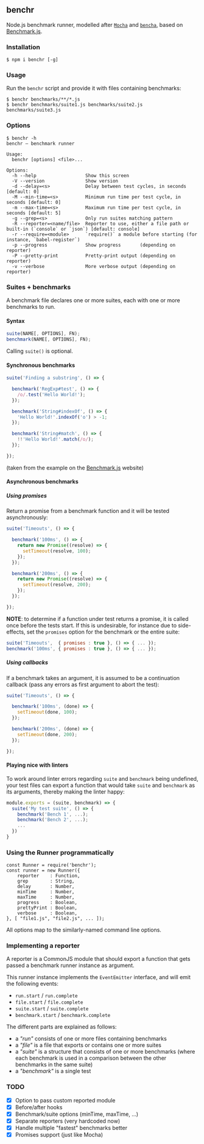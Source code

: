 ## benchr

Node.js benchmark runner, modelled after [`Mocha`](http://mochajs.org/) and [`bencha`](https://www.npmjs.com/package/bencha), based on [Benchmark.js](http://benchmarkjs.com/).

### Installation

```
$ npm i benchr [-g]
```

### Usage

Run the `benchr` script and provide it with files containing benchmarks:

```
$ benchr benchmarks/**/*.js
$ benchr benchmarks/suite1.js benchmarks/suite2.js benchmarks/suite3.js
```

### Options

```
$ benchr -h
benchr – benchmark runner

Usage:
  benchr [options] <file>...

Options:
  -h --help                  Show this screen
  -V --version               Show version
  -d --delay=<s>             Delay between test cycles, in seconds       [default: 0]
  -M --min-time=<s>          Minimum run time per test cycle, in seconds [default: 0]
  -m --max-time=<s>          Maximum run time per test cycle, in seconds [default: 5]
  -g --grep=<s>              Only run suites matching pattern
  -R --reporter=<name/file>  Reporter to use, either a file path or built-in (`console` or `json`) [default: console]
  -r --require=<module>      `require()` a module before starting (for instance, `babel-register`)
  -p --progress              Show progress       (depending on reporter)
  -P --pretty-print          Pretty-print output (depending on reporter)
  -v --verbose               More verbose output (depending on reporter)
```

### Suites + benchmarks

A benchmark file declares one or more suites, each with one or more benchmarks to run.

#### Syntax

```javascript
suite(NAME[, OPTIONS], FN);
benchmark(NAME[, OPTIONS], FN);
```

Calling `suite()` is optional.

#### Synchronous benchmarks

```javascript
suite('Finding a substring', () => {

  benchmark('RegExp#test', () => {
    /o/.test('Hello World!');
  });

  benchmark('String#indexOf', () => {
    'Hello World!'.indexOf('o') > -1;
  });

  benchmark('String#match', () => {
    !!'Hello World!'.match(/o/);
  });

});
```

(taken from the example on the [Benchmark.js](http://benchmarkjs.com/) website)

#### Asynchronous benchmarks

##### Using promises

Return a promise from a benchmark function and it will be tested asynchronously:

```javascript
suite('Timeouts', () => {

  benchmark('100ms', () => {
    return new Promise((resolve) => {
      setTimeout(resolve, 100);
    });
  });

  benchmark('200ms', () => {
    return new Promise((resolve) => {
      setTimeout(resolve, 200);
    });
  });

});
```

**NOTE**: to determine if a function under test returns a promise, it is called once before the tests start. If this is undesirable, for instance due to side-effects, set the `promises` option for the benchmark or the entire suite:

```javascript
suite('Timeouts',  { promises : true }, () => { ... });
benchmark('100ms', { promises : true }, () => { ... });
```

##### Using callbacks

If a benchmark takes an argument, it is assumed to be a continuation callback (pass any errors as first argument to abort the test):

```javascript
suite('Timeouts', () => {

  benchmark('100ms', (done) => {
    setTimeout(done, 100);
  });

  benchmark('200ms', (done) => {
    setTimeout(done, 200);
  });

});
```

#### Playing nice with linters

To work around linter errors regarding `suite` and `benchmark` being undefined, your test files can export a function that would take `suite` and `benchmark` as its arguments, thereby making the linter happy:

```javascript
module.exports = (suite, benchmark) => {
  suite('My test suite', () => {
    benchmark('Bench 1', ...);
    benchmark('Bench 2', ...);
    ...
  })
}
```

### Using the Runner programmatically

```
const Runner = require('benchr');
const runner = new Runner({
    reporter    : Function,
    grep        : String,
    delay       : Number,
    minTime     : Number,
    maxTime     : Number,
    progress    : Boolean,
    prettyPrint : Boolean,
    verbose     : Boolean,
}, [ "file1.js", "file2.js", ... ]);
```

All options map to the similarly-named command line options.

### Implementing a reporter

A reporter is a CommonJS module that should export a function that gets passed a benchmark runner instance as argument.

This runner instance implements the `EventEmitter` interface, and will emit the following events:

* `run.start` / `run.complete`
* `file.start` / `file.complete`
* `suite.start` / `suite.complete`
* `benchmark.start` / `benchmark.complete`

The different parts are explained as follows:
* a _"run"_ consists of one or more files containing benchmarks
* a _"file"_ is a file that exports or contains one or more suites
* a _"suite"_ is a structure that consists of one or more benchmarks (where each benchmark is used in a comparison between the other benchmarks in the same suite)
* a _"benchmark"_ is a single test

### TODO

- [x] Option to pass custom reported module
- [x] Before/after hooks
- [x] Benchmark/suite options (minTime, maxTime, ...)
- [x] Separate reporters (very hardcoded now)
- [x] Handle multiple "fastest" benchmarks better
- [x] Promises support (just like Mocha)
